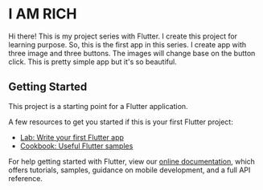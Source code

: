 # I AM RICH

Hi there!
This is my project series with Flutter. I create this project for learning purpose. So, this is the first app in this series. I create app with three image and three buttons. The images will change base on the button click. This is pretty simple app but it's so beautiful.

## Getting Started

This project is a starting point for a Flutter application.

A few resources to get you started if this is your first Flutter project:

- [Lab: Write your first Flutter app](https://flutter.dev/docs/get-started/codelab)
- [Cookbook: Useful Flutter samples](https://flutter.dev/docs/cookbook)

For help getting started with Flutter, view our
[online documentation](https://flutter.dev/docs), which offers tutorials,
samples, guidance on mobile development, and a full API reference.
